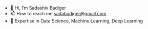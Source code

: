 - 👋 Hi, I’m Sadashiv Badiger 
- 📫 How to reach me sadabadiger@gmail.com
- 💬 Expertise in Data Science, Machine Learning, Deep Learning 

<!---
Sadabadiger/Sadabadiger is a ✨ special ✨ repository because its `README.md` (this file) appears on your GitHub profile.
You can click the Preview link to take a look at your changes.
--->
